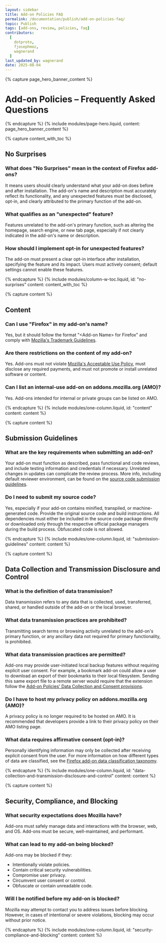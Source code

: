 ```yaml
---
layout: sidebar
title: Add-on Policies FAQ
permalink: /documentation/publish/add-on-policies-faq/
topic: Publish
tags: [add-ons, review, policies, faq]
contributors:
  [
    dotproto,
    fjosephmoz,
    wagnerand
  ]
last_updated_by: wagnerand
date: 2025-08-04
---
```


<!-- Page Hero Banner -->

{% capture page_hero_banner_content %}

# Add-on Policies – Frequently Asked Questions

{% endcapture %}
{% include modules/page-hero.liquid,
	content: page_hero_banner_content
%}

<!-- END: Page Hero Banner -->

<!-- Content with Table of Contents Module -->

{% capture content_with_toc %}

## No Surprises

### What does "No Surprises" mean in the context of Firefox add-ons?

It means users should clearly understand what your add-on does before and after installation. The add-on's name and description must accurately reflect its functionality, and any unexpected features must be disclosed, opt-in, and clearly attributed to the primary function of the add-on.

### What qualifies as an "unexpected" feature?

Features unrelated to the add-on's primary function, such as altering the homepage, search engine, or new tab page, especially if not clearly indicated in the add-on's name or description.

### How should I implement opt-in for unexpected features?

The add-on must present a clear opt-in interface after installation, specifying the feature and its impact. Users must actively consent; default settings cannot enable these features.

{% endcapture %}
{% include modules/column-w-toc.liquid,
  id: "no-surprises"
  content: content_with_toc
%}

<!-- END: Content with Table of Contents -->

<!-- Single Column Body Module -->

{% capture content %}

## Content

### Can I use "Firefox" in my add-on's name?

Yes, but it should follow the format "\<Add-on Name\> for Firefox" and comply with [Mozilla's Trademark Guidelines](https://www.mozilla.org/en-US/foundation/trademarks/policy/).

### Are there restrictions on the content of my add-on?

Yes. Add-ons must not violate [Mozilla's Acceptable Use Policy](https://www.mozilla.org/en-US/about/legal/acceptable-use/), must disclose any required payments, and must not promote or install unrelated software or content.

### Can I list an internal-use add-on on addons.mozilla.org (AMO)?

Yes. Add-ons intended for internal or private groups can be listed on AMO.

{% endcapture %}
{% include modules/one-column.liquid,
  id: "content"
  content: content
%}

<!-- END: Single Column Body Module -->

<!-- Single Column Body Module -->

{% capture content %}

## Submission Guidelines

### What are the key requirements when submitting an add-on?

Your add-on must function as described, pass functional and code reviews, and include testing information and credentials if necessary. Unrelated changes in updates can complicate the review process. More info, including default reviewer environment, can be found on the [source code submission guidelines](/documentation/publish/source-code-submission/).

### Do I need to submit my source code?

Yes, especially if your add-on contains minified, transpiled, or machine-generated code. Provide the original source code and build instructions. All dependencies must either be included in the source code package directly or downloaded only through the respective official package managers during the build process. Obfuscated code is not allowed.

{% endcapture %}
{% include modules/one-column.liquid,
  id: "submission-guidelines"
  content: content
%}

<!-- END: Single Column Body Module -->

<!-- Single Column Body Module -->

{% capture content %}

## Data Collection and Transmission Disclosure and Control

### What is the definition of data transmission?

Data transmission refers to any data that is collected, used, transferred, shared, or handled outside of the add-on or the local browser.

### What data transmission practices are prohibited?

Transmitting search terms or browsing activity unrelated to the add-on's primary function, or any ancillary data not required for primary functionality, is prohibited.

### What data transmission practices are permitted?

Add-ons may provide user-initiated local backup features without requiring explicit user consent. For example, a bookmark add-on could allow a user to download an export of their bookmarks to their local filesystem. Sending this same export file to a remote server would require that the extension follow the [Add-on Policies' Data Collection and Consent provisions](/documentation/publish/add-on-policies/#data-collection-and-transmission-disclosure-and-control). 

### Do I have to host my privacy policy on addons.mozilla.org (AMO)?

A privacy policy is no longer required to be hosted on AMO. It is recommended that developers provide a link to their privacy policy on their AMO listing page.

### What data requires affirmative consent (opt-in)?

Personally identifying information may only be collected after receiving explicit consent from the user. For more information on how different types of data are classified, see the [Firefox add-on data classification taxonomy](/documentation/develop/firefox-builtin-data-consent/#taxonomy).

{% endcapture %}
{% include modules/one-column.liquid,
  id: "data-collection-and-transmission-disclosure-and-control"
  content: content
%}

<!-- END: Single Column Body Module -->

<!-- Single Column Body Module -->

{% capture content %}

## Security, Compliance, and Blocking

### What security expectations does Mozilla have?

Add-ons must safely manage data and interactions with the browser, web, and OS. Add-ons must be secure, well-maintained, and performant.

### What can lead to my add-on being blocked?

Add-ons may be blocked if they:

* Intentionally violate policies.
* Contain critical security vulnerabilities.
* Compromise user privacy.
* Circumvent user consent or control.
* Obfuscate or contain unreadable code.

### Will I be notified before my add-on is blocked?

Mozilla may attempt to contact you to address issues before blocking. However, in cases of intentional or severe violations, blocking may occur without prior notice.

{% endcapture %}
{% include modules/one-column.liquid,
  id: "security-compliance-and-blocking"
  content: content
%}

<!-- END: Single Column Body Module -->
